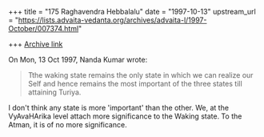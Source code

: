 +++
title = "175 Raghavendra Hebbalalu"
date = "1997-10-13"
upstream_url = "https://lists.advaita-vedanta.org/archives/advaita-l/1997-October/007374.html"

+++
[Archive link](https://lists.advaita-vedanta.org/archives/advaita-l/1997-October/007374.html)

On Mon, 13 Oct 1997, Nanda Kumar wrote:

>  Tthe waking state remains the only
> state in which we can realize our Self and hence remains the most
> important of the three states till attaining Turiya.
>

I don't think any state is more 'important' than the other. We, at the
VyAvaHArika level attach more significance to the Waking state. To the
Atman, it is of no more significance.

